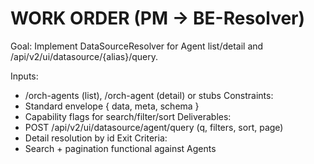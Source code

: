 # WORK ORDER (PM → BE-Resolver)
Goal: Implement DataSourceResolver for Agent list/detail and /api/v2/ui/datasource/{alias}/query.

Inputs:
  - /orch-agents (list), /orch-agent (detail) or stubs
Constraints:
  - Standard envelope { data, meta, schema }
  - Capability flags for search/filter/sort
Deliverables:
  - POST /api/v2/ui/datasource/agent/query (q, filters, sort, page)
  - Detail resolution by id
Exit Criteria:
  - Search + pagination functional against Agents
